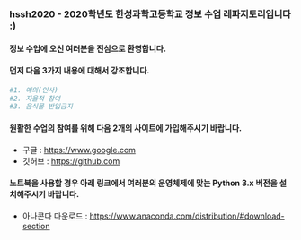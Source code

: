 ### hssh2020 - 2020학년도 한성과학고등학교 정보 수업 레파지토리입니다 :)

#### 정보 수업에 오신 여러분을 진심으로 환영합니다.

#### 먼저 다음 3가지 내용에 대해서 강조합니다.

```python
#1. 예의(인사)
#2. 자율적 참여
#3. 음식물 반입금지
```

#### 원활한 수업의 참여를 위해 다음 2개의 사이트에 가입해주시기 바랍니다.

- 구글 : https://www.google.com  
- 깃허브 : https://github.com

#### 노트북을 사용할 경우 아래 링크에서 여러분의 운영체제에 맞는 Python 3.x 버전을 설치해주시기 바랍니다.

- 아나콘다 다운로드 : https://www.anaconda.com/distribution/#download-section
